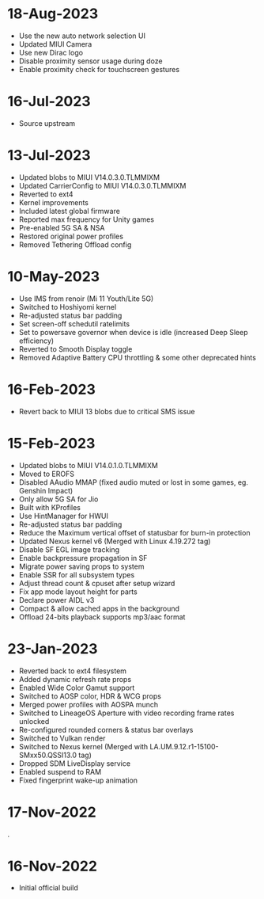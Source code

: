 # 18-Aug-2023
- Use the new auto network selection UI
- Updated MIUI Camera
- Use new Dirac logo
- Disable proximity sensor usage during doze
- Enable proximity check for touchscreen gestures

# 16-Jul-2023
- Source upstream

# 13-Jul-2023
- Updated blobs to MIUI V14.0.3.0.TLMMIXM
- Updated CarrierConfig to MIUI V14.0.3.0.TLMMIXM
- Reverted to ext4
- Kernel improvements
- Included latest global firmware
- Reported max frequency for Unity games
- Pre-enabled 5G SA & NSA
- Restored original power profiles
- Removed Tethering Offload config

# 10-May-2023
- Use IMS from renoir (Mi 11 Youth/Lite 5G)
- Switched to Hoshiyomi kernel
- Re-adjusted status bar padding
- Set screen-off schedutil ratelimits
- Set to powersave governor when device is idle (increased Deep Sleep efficiency)
- Reverted to Smooth Display toggle
- Removed Adaptive Battery CPU throttling & some other deprecated hints

# 16-Feb-2023
- Revert back to MIUI 13 blobs due to critical SMS issue

# 15-Feb-2023
- Updated blobs to MIUI V14.0.1.0.TLMMIXM
- Moved to EROFS
- Disabled AAudio MMAP (fixed audio muted or lost in some games, eg. Genshin Impact)
- Only allow 5G SA for Jio
- Built with KProfiles
- Use HintManager for HWUI
- Re-adjusted status bar padding
- Reduce the Maximum vertical offset of statusbar for burn-in protection
- Updated Nexus kernel v6 (Merged with Linux 4.19.272 tag)
- Disable SF EGL image tracking 
- Enable backpressure propagation in SF 
- Migrate power saving props to system
- Enable SSR for all subsystem types
- Adjust thread count & cpuset after setup wizard
- Fix app mode layout height for parts
- Declare power AIDL v3
- Compact & allow cached apps in the background
- Offload 24-bits playback supports mp3/aac format

# 23-Jan-2023
- Reverted back to ext4 filesystem
- Added dynamic refresh rate props
- Enabled Wide Color Gamut support
- Switched to AOSP color, HDR & WCG props
- Merged power profiles with AOSPA munch
- Switched to LineageOS Aperture with video recording frame rates unlocked
- Re-configured rounded corners & status bar overlays
- Switched to Vulkan render
- Switched to Nexus kernel (Merged with LA.UM.9.12.r1-15100-SMxx50.QSSI13.0 tag)
- Dropped SDM LiveDisplay service
- Enabled suspend to RAM
- Fixed fingerprint wake-up animation

# 17-Nov-2022
.

# 16-Nov-2022
- Initial official build



